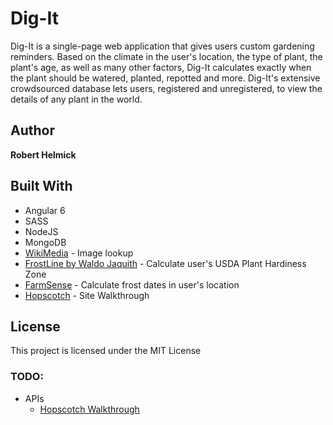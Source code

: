 # Dig-It

Dig-It is a single-page web application that gives users custom gardening reminders. Based on the climate in the user's location, the type of plant, the plant's age, as well as many other factors, Dig-It calculates exactly when the plant should be watered, planted, repotted and more. Dig-It's extensive crowdsourced database lets users, registered and unregistered, to view the details of any plant in the world.

## Author

**Robert Helmick**

## Built With

* Angular 6
* SASS
* NodeJS
* MongoDB
* [WikiMedia](https://www.mediawiki.org/) - Image lookup
* [FrostLine by Waldo Jaquith](https://github.com/waldoj/frostline) - Calculate user's USDA Plant Hardiness Zone
* [FarmSense](http://www.farmsense.net/api/frost-date-api/) - Calculate frost dates in user's location
* [Hopscotch](http://linkedin.github.io/hopscotch) - Site Walkthrough

## License

This project is licensed under the MIT License

### TODO:
- APIs
    - [Hopscotch Walkthrough](http://linkedin.github.io/hopscotch)
